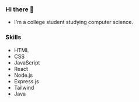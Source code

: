 ### Hi there 👋
- I'm a college student studying computer science.

### Skills
- HTML
- CSS
- JavaScript
- React
- Node.js
- Express.js
- Tailwind
- Java
